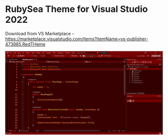 # RubySea Theme for Visual Studio 2022

Download from VS Marketplace - https://marketplace.visualstudio.com/items?itemName=vs-publisher-473885.RedTHeme

![](RubySea.png)

